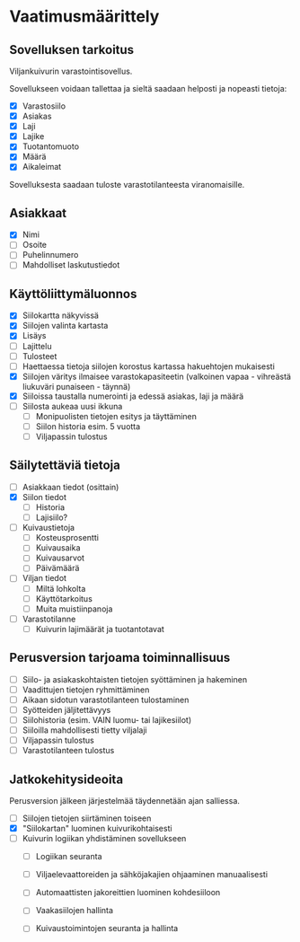 # Vaatimusmäärittely

## Sovelluksen tarkoitus

Viljankuivurin varastointisovellus. 

Sovellukseen voidaan tallettaa ja sieltä saadaan helposti ja nopeasti tietoja:

 - [x] Varastosiilo
 - [x] Asiakas
 - [x] Laji
 - [x] Lajike
 - [x] Tuotantomuoto
 - [x] Määrä
 - [x] Aikaleimat
 
 Sovelluksesta saadaan tuloste varastotilanteesta viranomaisille.

## Asiakkaat

- [x] Nimi
- [ ] Osoite
- [ ] Puhelinnumero
- [ ] Mahdolliset laskutustiedot

## Käyttöliittymäluonnos

- [x] Siilokartta näkyvissä
- [x] Siilojen valinta kartasta
- [x] Lisäys
- [ ] Lajittelu
- [ ] Tulosteet
- [ ] Haettaessa tietoja siilojen korostus kartassa hakuehtojen mukaisesti
- [x] Siilojen väritys ilmaisee varastokapasiteetin (valkoinen vapaa - vihreästä liukuväri punaiseen - täynnä)
- [x] Siiloissa taustalla numerointi ja edessä asiakas, laji ja määrä
- [ ] Siilosta aukeaa uusi ikkuna
    - [ ] Monipuolisten tietojen esitys ja täyttäminen
    - [ ] Siilon historia esim. 5 vuotta
    - [ ] Viljapassin tulostus

## Säilytettäviä tietoja

- [ ] Asiakkaan tiedot (osittain)
- [x] Siilon tiedot
    - [ ] Historia
    - [ ] Lajisiilo?
- [ ] Kuivaustietoja
    - [ ] Kosteusprosentti
    - [ ] Kuivausaika
    - [ ] Kuivausarvot
    - [ ] Päivämäärä
- [ ] Viljan tiedot
    - [ ] Miltä lohkolta
    - [ ] Käyttötarkoitus
    - [ ] Muita muistiinpanoja
- [ ] Varastotilanne
    - [ ] Kuivurin lajimäärät ja tuotantotavat

## Perusversion tarjoama toiminnallisuus

- [ ] Siilo- ja asiakaskohtaisten tietojen syöttäminen ja hakeminen
- [ ] Vaadittujen tietojen ryhmittäminen
- [ ] Aikaan sidotun varastotilanteen tulostaminen
- [ ] Syötteiden jäljitettävyys
- [ ] Siilohistoria (esim. VAIN luomu- tai lajikesiilot)
- [ ] Siiloilla mahdollisesti tietty viljalaji
- [ ] Viljapassin tulostus
- [ ] Varastotilanteen tulostus

## Jatkokehitysideoita

Perusversion jälkeen järjestelmää täydennetään ajan salliessa.

- [ ] Siilojen tietojen siirtäminen toiseen
- [x] "Siilokartan" luominen kuivurikohtaisesti
- [ ] Kuivurin logiikan yhdistäminen sovellukseen
    - [ ] Logiikan seuranta
    - [ ] Viljaelevaattoreiden ja sähköjakajien ohjaaminen manuaalisesti
    - [ ] Automaattisten jakoreittien luominen kohdesiiloon
    - [ ] Vaakasiilojen hallinta
    - [ ] Kuivaustoimintojen seuranta ja hallinta

